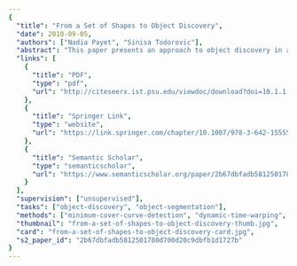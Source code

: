 ```yaml
---
{
  "title": "From a Set of Shapes to Object Discovery",
  "date": 2010-09-05,
  "authors": ["Nadia Payet", "Sinisa Todorovic"],
  "abstract": "This paper presents an approach to object discovery in a given unlabeled image set, based on mining repetitive spatial configurations of image contours. Contours that similarly deform from one image to another are viewed as collaborating, or, otherwise, conflicting. This is captured by a graph over all pairs of matching contours, whose maximum a posteriori multicoloring assignment is taken to represent the shapes of discovered objects. Multicoloring is conducted by our new Coordinate Ascent Swendsen-Wang cut (CASW). CASW uses the Metropolis-Hastings (MH) reversible jumps to probabilistically sample graph edges, and color nodes. CASW extends SW cut by introducing a regularization in the posterior of multicoloring assignments that prevents the MH jumps to arrive at trivial solutions. Also, CASW seeks to learn parameters of the posterior via maximizing a lower bound of the MH acceptance rate. This speeds up multicoloring iterations, and facilitates MH jumps from local minima. On benchmark datasets, we outperform all existing approaches to unsupervised object discovery.",
  "links": [
    {
      "title": "PDF",
      "type": "pdf",
      "url": "http://citeseerx.ist.psu.edu/viewdoc/download?doi=10.1.1.174.2250&rep=rep1&type=pdf"
    },
    {
      "title": "Springer Link",
      "type": "website",
      "url": "https://link.springer.com/chapter/10.1007/978-3-642-15555-0_5"
    },
    {
      "title": "Semantic Scholar",
      "type": "semanticscholar",
      "url": "https://www.semanticscholar.org/paper/2b67dbfadb5812501780d700d20c9dbfb1d1727b"
    }
  ],
  "supervision": ["unsupervised"],
  "tasks": ["object-discovery", "object-segmentation"],
  "methods": ["minimum-cover-curve-detection", "dynamic-time-warping", "spacial-relationship-graph"],
  "thumbnail": "from-a-set-of-shapes-to-object-discovery-thumb.jpg",
  "card": "from-a-set-of-shapes-to-object-discovery-card.jpg",
  "s2_paper_id": "2b67dbfadb5812501780d700d20c9dbfb1d1727b"
}
---
```

